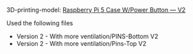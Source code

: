 3D-printing-model: [Raspberry Pi 5 Case W/Power Button — V2](https://www.printables.com/model/605060-raspberry-pi-5-case-wpower-button-v2/)

Used the following files

- Version 2 - With more ventilation/PINS-Bottom V2
- Version 2 - With more ventilation/Pins-Top V2
